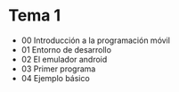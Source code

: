 Tema 1
======

- 00 Introducción a la programación móvil
- 01 Entorno de desarrollo
- 02 El emulador android
- 03 Primer programa
- 04 Ejemplo básico
